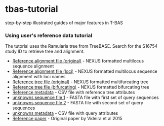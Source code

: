 # tbas-tutorial
step-by-step illustrated guides of major features in T-BAS

### Using user's reference data tutorial
The tutorial uses the Ramularia tree from TreeBASE. Search for the S16754 study ID to retrieve tree and alignment.

* [Reference alignment file (original)](data/tbas-tutorial/1_1417697583_RamulariaTreeBASEnew_LOCI.nexusorg) - NEXUS formatted multilocus sequence alignment
* [Reference alignment file (loci)](data/tbas-tutorial/1_1417697583_RamulariaTreeBASEnew.nexusorg) - NEXUS formatted multilocus sequence alignment with loci names
* [Reference tree file (original)](data/tbas-tutorial/T79968.nex) - NEXUS formatted multifurcating tree
* [Reference tree file (bifurcating)](data/tbas-tutorial/T79968_BIFURCATING.nwk) - NEXUS formatted bifurcating tree
* [Reference metadata](data/tbas-tutorial/ramularia_voucher.csv) - CSV file with reference tree attributes
* [unknowns sequence file 1](data/tbas-tutorial/its_sequences_set1.fasta) - FASTA file with first set of query sequences
* [unknowns sequence file 2](data/tbas-tutorial/its_sequences_set2.fasta) - FASTA file with second set of query sequences
* [unknowns metadata](data/tbas-tutorial/Metadata-Unknowns.csv) - CSV file with query attributes
* [Reference paper](data/tbas-tutorial/Videira_et_al_2015.pdf) - Original paper by Videira et al 2015
